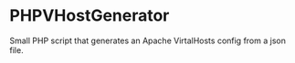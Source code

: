 # PHPVHostGenerator

Small PHP script that generates an Apache VirtalHosts config from a json file.

